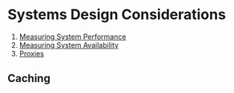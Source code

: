 # Systems Design Considerations

1. [Measuring System Performance](./SYS_PERF.md)
2. [Measuring System Availability](./SYS_AVAIL.md)
3. [Proxies](./PROXIES.md)

## Caching
